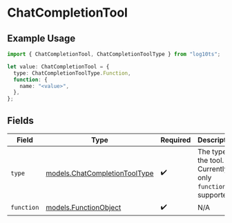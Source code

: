 # ChatCompletionTool

## Example Usage

```typescript
import { ChatCompletionTool, ChatCompletionToolType } from "log10ts";

let value: ChatCompletionTool = {
  type: ChatCompletionToolType.Function,
  function: {
    name: "<value>",
  },
};
```

## Fields

| Field                                                                | Type                                                                 | Required                                                             | Description                                                          |
| -------------------------------------------------------------------- | -------------------------------------------------------------------- | -------------------------------------------------------------------- | -------------------------------------------------------------------- |
| `type`                                                               | [models.ChatCompletionToolType](../models/chatcompletiontooltype.md) | :heavy_check_mark:                                                   | The type of the tool. Currently, only `function` is supported.       |
| `function`                                                           | [models.FunctionObject](../models/functionobject.md)                 | :heavy_check_mark:                                                   | N/A                                                                  |
